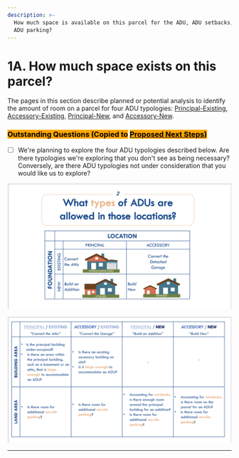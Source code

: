 ```yaml
---
description: >-
  How much space is available on this parcel for the ADU, ADU setbacks, and/or
  ADU parking?
---
```


# 1A. How much space exists on this parcel?

The pages in this section describe planned or potential analysis to identify the amount of room on a parcel for four ADU typologies: [Principal-Existing](principal-existing.md), [Accessory-Existing](accessory-existing.md), [Principal-New](principal-new.md), and [Accessory-New](accessory-new.md).&#x20;

### <mark style="background-color:orange;">Outstanding Questions (Copied to</mark> [<mark style="background-color:orange;">Proposed Next Steps</mark>](../../../project-management/proposed-next-steps.md)<mark style="background-color:orange;">)</mark>

* [ ] We're planning to explore the four ADU typologies described below. Are there typologies we're exploring that you don't see as being necessary? Conversely, are there ADU typologies not under consideration that you would like us to explore?&#x20;

![From June 2021 PowerPoint](<../../../.gitbook/assets/image (6).png>)

![From June 2021 PowerPoint](../../../.gitbook/assets/image.png)

****
